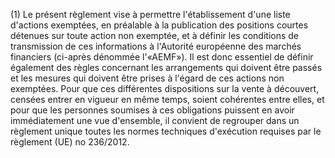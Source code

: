 (1) Le présent règlement vise à permettre l'établissement d'une liste d'actions exemptées, en préalable à la publication des positions courtes détenues sur toute action non exemptée, et à définir les conditions de transmission de ces informations à l'Autorité européenne des marchés financiers (ci-après dénommée l'«AEMF»). Il est donc essentiel de définir également des règles concernant les arrangements qui doivent être passés et les mesures qui doivent être prises à l'égard de ces actions non exemptées. Pour que ces différentes dispositions sur la vente à découvert, censées entrer en vigueur en même temps, soient cohérentes entre elles, et pour que les personnes soumises à ces obligations puissent en avoir immédiatement une vue d'ensemble, il convient de regrouper dans un règlement unique toutes les normes techniques d'exécution requises par le règlement (UE) no 236/2012.